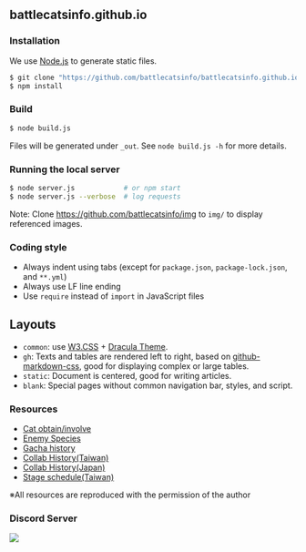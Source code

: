 ## battlecatsinfo.github.io

### Installation

We use [Node.js](https://nodejs.org/) to generate static files.

```sh
$ git clone "https://github.com/battlecatsinfo/battlecatsinfo.github.io.git"
$ npm install
```

### Build

```sh
$ node build.js
```

Files will be generated under `_out`. See `node build.js -h` for more details.

### Running the local server

```sh
$ node server.js            # or npm start
$ node server.js --verbose  # log requests
```

Note: Clone https://github.com/battlecatsinfo/img to `img/` to display referenced images.

### Coding style

* Always indent using tabs (except for `package.json`, `package-lock.json`, and `**.yml`)
* Always use LF line ending
* Use `require` instead of `import` in JavaScript files

## Layouts

* `common`: use [W3.CSS](https://www.w3schools.com/w3css/default.asp) + [Dracula Theme](https://draculatheme.com/).
* `gh`: Texts and tables are rendered left to right, based on [github-markdown-css](https://github.com/sindresorhus/github-markdown-css), good for displaying complex or large tables.
* `static`: Document is centered, good for writing articles.
* `blank`: Special pages without common navigation bar, styles, and script.

### Resources

* [Cat obtain/involve](https://docs.google.com/spreadsheets/d/1AOId2OhHT59WgpVtgvUylh_9_l-mf2qWvUqyB2cbm0g/edit?usp=sharing)
* [Enemy Species](https://docs.google.com/spreadsheets/d/1pVSY0EkiBolHCtoj15JW_T0ih9prya6q_9HCmJ5Jo0k/edit?usp=sharing)
* [Gacha history](https://home.gamer.com.tw/artwork.php?sn=5349275)
* [Collab History(Taiwan)](https://forum.gamer.com.tw/C.php?bsn=23772&snA=19806)
* [Collab History(Japan)](https://forum.gamer.com.tw/C.php?bsn=23772&snA=20642)
* [Stage schedule(Taiwan)](https://forum.gamer.com.tw/C.php?bsn=23772&snA=20534)

※All resources are reproduced with the permission of the author

### Discord Server

[![](https://dcbadge.limes.pink/api/server/https://discord.gg/A9gZeDu2mv)](https://discord.gg/A9gZeDu2mv)
